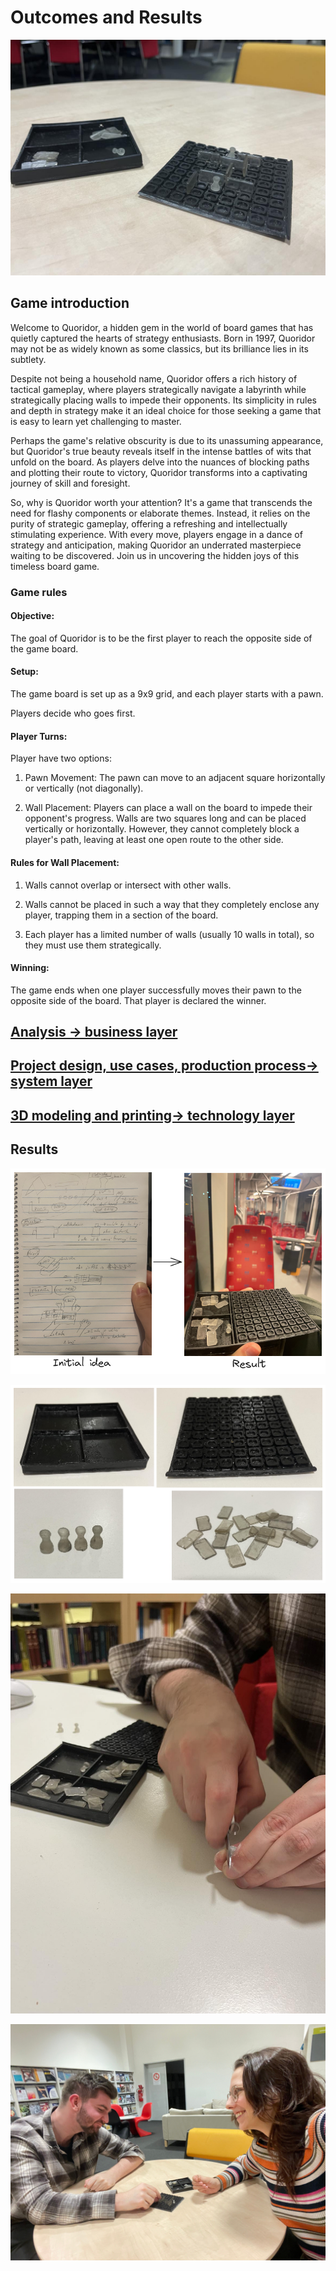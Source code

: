 # Outcomes and Results

![OUT1](../Figures/OUT-1.png)

## Game introduction

Welcome to Quoridor, a hidden gem in the world of board games that has quietly captured the hearts of strategy enthusiasts. Born in 1997, Quoridor may not be as widely known as some classics, but its brilliance lies in its subtlety.

Despite not being a household name, Quoridor offers a rich history of tactical gameplay, where players strategically navigate a labyrinth while strategically placing walls to impede their opponents. Its simplicity in rules and depth in strategy make it an ideal choice for those seeking a game that is easy to learn yet challenging to master.

Perhaps the game's relative obscurity is due to its unassuming appearance, but Quoridor's true beauty reveals itself in the intense battles of wits that unfold on the board. As players delve into the nuances of blocking paths and plotting their route to victory, Quoridor transforms into a captivating journey of skill and foresight.

So, why is Quoridor worth your attention? It's a game that transcends the need for flashy components or elaborate themes. Instead, it relies on the purity of strategic gameplay, offering a refreshing and intellectually stimulating experience. With every move, players engage in a dance of strategy and anticipation, making Quoridor an underrated masterpiece waiting to be discovered. Join us in uncovering the hidden joys of this timeless board game.

### Game rules

#### Objective:

The goal of Quoridor is to be the first player to reach the opposite side of the game board.

#### Setup:
The game board is set up as a 9x9 grid, and each player starts with a pawn.

Players decide who goes first.

#### Player Turns:
Player have two options:

1. Pawn Movement: The pawn can move to an adjacent square horizontally or vertically (not diagonally).

2. Wall Placement: Players can place a wall on the board to impede their opponent's progress. Walls are two squares long and can be placed vertically or horizontally. However, they cannot completely block a player's path, leaving at least one open route to the other side.

#### Rules for Wall Placement:
1. Walls cannot overlap or intersect with other walls.

2. Walls cannot be placed in such a way that they completely enclose any player, trapping them in a section of the board.

3. Each player has a limited number of walls (usually 10 walls in total), so they must use them strategically.

#### Winning: 

The game ends when one player successfully moves their pawn to the opposite side of the board. That player is declared the winner.

## [Analysis → business layer](./Business_Layer.md )

## [Project design, use cases, production process→ system layer](./System_Layer.md)

## [3D modeling and printing→ technology layer](./Technology_Layer.md)

## Results

![From Idea to Product](../Figures/OUT-2.png "From Idea to Product")

![Final Product](../Figures/OUT-3.png)

![Post-Processing](../Figures/OUT-4.png)

![Having Fun!](../Figures/OUT-5.jpg)